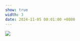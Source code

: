 ```yaml
---
show: true
width: 3
date: 2024-11-05 00:01:00 +0800
---
```

<div>
    <img data-src="{{ site.data.profile.portrait_url | relative_url }}" class="lazy w-100 rounded" src="{{ '/assets/images/sbw2024-group_small.jpg' | relative_url }}">
</div>

